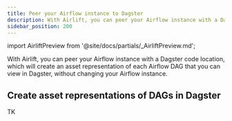 ```yaml
---
title: Peer your Airflow instance to Dagster
description: With Airlift, you can peer your Airflow instance with a Dagster code location, which will create an asset representation of each Airflow DAG that you can view in Dagster, without changing your Airflow instance.
sidebar_position: 200
---
```

import AirliftPreview from '@site/docs/partials/\_AirliftPreview.md';

<AirliftPreview />

With Airlift, you can peer your Airflow instance with a Dagster code location, which will create an asset representation of each Airflow DAG that you can view in Dagster, without changing your Airflow instance.

## Create asset representations of DAGs in Dagster

TK
